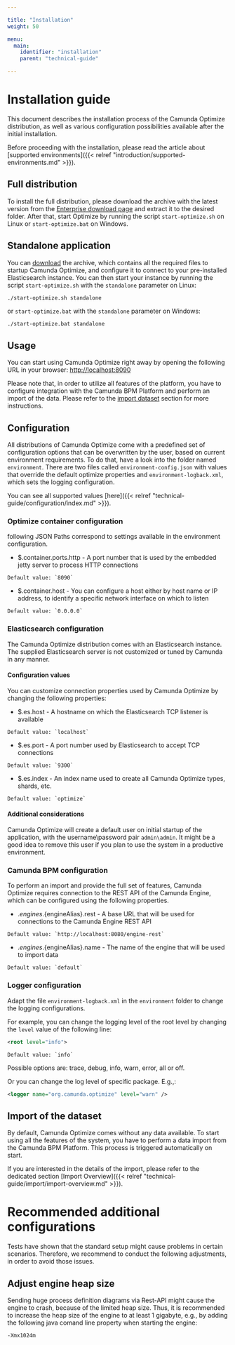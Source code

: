 ```yaml
---

title: "Installation"
weight: 50

menu:
  main:
    identifier: "installation"
    parent: "technical-guide"

---
```


# Installation guide

This document describes the installation process of the Camunda Optimize distribution, as well as various configuration possibilities available after the initial installation.

Before proceeding with the installation, please read the article about [supported environments]({{< relref "introduction/supported-environments.md" >}}).

## Full distribution

To install the full distribution, please download the archive with the latest version from the [Enterprise download page](https://docs.camunda.org/enterprise/download/#camunda-optimize) and extract it to the desired folder. After that, start Optimize by running the script `start-optimize.sh` on Linux or `start-optimize.bat` on Windows.

## Standalone application

You can [download](https://docs.camunda.org/enterprise/download/#camunda-optimize) the archive, which contains all the required files to startup Camunda Optimize, and configure it to connect to your pre-installed Elasticsearch instance. You can then start your instance by running the script `start-optimize.sh` with the `standalone` parameter on Linux:
```bash
./start-optimize.sh standalone
```
or `start-optimize.bat` with the `standalone` parameter on Windows:
```batch
./start-optimize.bat standalone
```

## Usage

You can start using Camunda Optimize right away by opening the following URL in your browser: [http://localhost:8090](http://localhost:8090)

Please note that, in order to utilize all features of the platform, you have to configure integration with the Camunda BPM Platform and perform an import of the data. Please refer to the [import dataset](#import-of-the-dataset) section for more instructions.

## Configuration

All distributions of Camunda Optimize come with a predefined set of configuration options that can be overwritten by the user, based on current environment requirements. To do that, have a look into the folder named `environment`. There are two files called `environment-config.json` with values that override the default optimize properties and `environment-logback.xml`, which sets the logging configuration.

You can see all supported values [here]({{< relref "technical-guide/configuration/index.md" >}}).

### Optimize container configuration

following JSON Paths correspond to settings available in the environment configuration.

* $.container.ports.http - A port number that is used by the embedded jetty server to process HTTP connections
```
Default value: `8090`
```

* $.container.host - You can configure a host either by host name or IP address, to identify a specific network interface on which to listen
```
Default value: `0.0.0.0`
```

### Elasticsearch configuration

The Camunda Optimize distribution comes with an Elasticsearch instance. The supplied Elasticsearch server is not customized or tuned by Camunda in any manner.

#### Configuration values

You can customize connection properties used by Camunda Optimize by changing the following properties:

* $.es.host - A hostname on which the Elasticsearch TCP listener is available
```
Default value: `localhost`
```

* $.es.port - A port number used by Elasticsearch to accept TCP connections
```
Default value: `9300`
```

* $.es.index - An index name used to create all Camunda Optimize types, shards, etc.
```
Default value: `optimize`
```

#### Additional considerations

Camunda Optimize will create a default user on initial startup of the application, with the username\password pair `admin\admin`. It might be a good idea to remove this user if you plan to use the system in a productive environment.

### Camunda BPM configuration

To perform an import and provide the full set of features, Camunda Optimize requires connection to the REST API of the Camunda Engine, which can be configured using the following properties.

* $.engines.${engineAlias}.rest - A base URL that will be used for connections to the Camunda Engine REST API
```
Default value: `http://localhost:8080/engine-rest`
```

* $.engines.${engineAlias}.name - The name of the engine that will be used to import data
```
Default value: `default`
```

### Logger configuration

Adapt the file `environment-logback.xml` in the `environment` folder to change the logging configurations.

For example, you can change the logging level of the root level by changing the `level` value of the following line:
```xml
<root level="info">
```
```
Default value: `info`
```

Possible options are: trace, debug, info, warn, error, all or off.

Or you can change the log level of specific package. E.g.,:
```xml
<logger name="org.camunda.optimize" level="warn" />
```

## Import of the dataset

By default, Camunda Optimize comes without any data available. To start using all the features of the system, you have to perform a data import from the Camunda BPM Platform. This process is triggered automatically on start.

If you are interested in the details of the import, please refer to the dedicated section [Import Overview]({{< relref "technical-guide/import/import-overview.md" >}}).

# Recommended additional configurations

Tests have shown that the standard setup might cause problems in certain scenarios. Therefore, we recommend to conduct the following adjustments, in order to avoid those issues.

## Adjust engine heap size

Sending huge process definition diagrams via Rest-API might cause the engine to crash, because of the limited heap size. Thus, it is recommended to increase the heap size of the engine to at least 1 gigabyte, e.g., by adding the following java comand line property when starting the engine:
```bash
-Xmx1024m
```
